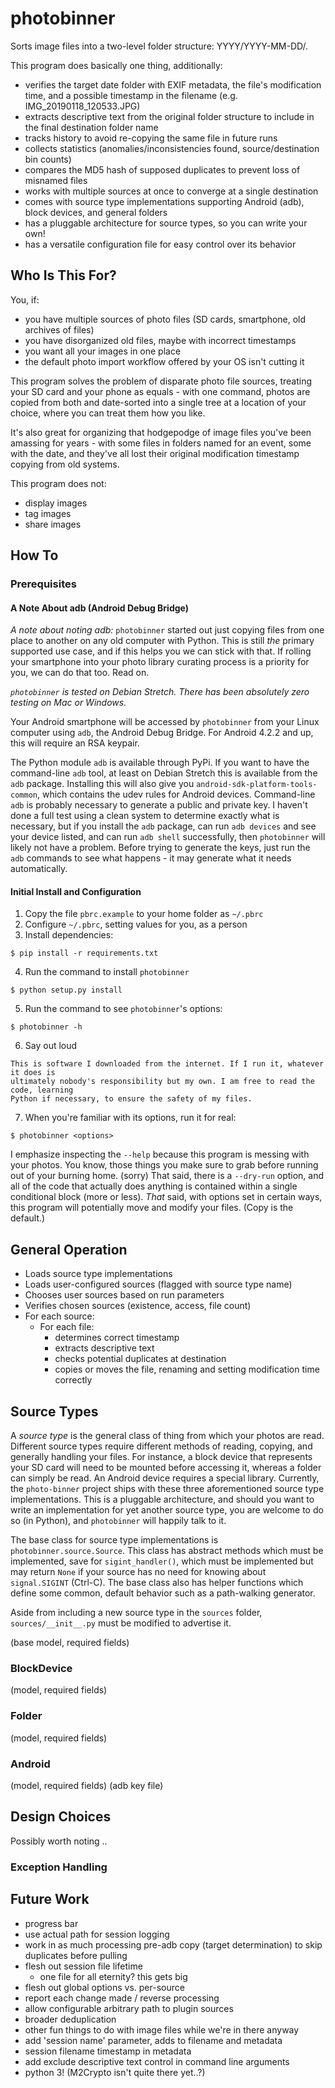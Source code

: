 # photobinner

Sorts image files into a two-level folder structure:  YYYY/YYYY-MM-DD/.

This program does basically one thing, additionally:

* verifies the target date folder with EXIF metadata, the file's modification time, and a possible timestamp in the filename (e.g. IMG_20190118_120533.JPG)
* extracts descriptive text from the original folder structure to include in the final destination folder name
* tracks history to avoid re-copying the same file in future runs
* collects statistics (anomalies/inconsistencies found, source/destination bin counts)
* compares the MD5 hash of supposed duplicates to prevent loss of misnamed files
* works with multiple sources at once to converge at a single destination
* comes with source type implementations supporting Android (adb), block devices, and general folders
* has a pluggable architecture for source types, so you can write your own!
* has a versatile configuration file for easy control over its behavior

## Who Is This For?

You, if:

* you have multiple sources of photo files (SD cards, smartphone, old archives of files)
* you have disorganized old files, maybe with incorrect timestamps
* you want all your images in one place
* the default photo import workflow offered by your OS isn't cutting it

This program solves the problem of disparate photo file sources, treating your SD card and your phone
as equals - with one command, photos are copied from both and date-sorted into a single tree at a location
of your choice, where you can treat them how you like.

It's also great for organizing that hodgepodge of image files you've been amassing for years - with some
files in folders named for an event, some with the date, and they've all lost their original modification
timestamp copying from old systems.

This program does not:

* display images
* tag images
* share images

## How To

### Prerequisites

#### A Note About adb (Android Debug Bridge)

*A note about noting adb:*
`photobinner` started out just copying files from one place to another on any old
computer with Python. This is still _the_ primary supported use case, and if this helps
you we can stick with that. If rolling your smartphone into your photo library
curating process is a priority for you, we can do that too. Read on.

*`photobinner` is tested on Debian Stretch. There has been absolutely zero testing on Mac or Windows.*

Your Android smartphone will be accessed by `photobinner` from your Linux computer using
`adb`, the Android Debug Bridge. For Android 4.2.2 and up, this will require an RSA keypair.

The Python module `adb` is available through PyPi. If you want to have the command-line
`adb` tool, at least on Debian Stretch this is available from the `adb` package. Installing
this will also give you `android-sdk-platform-tools-common`, which contains the udev
rules for Android devices. Command-line `adb` is probably necessary to generate
a public and private key. I haven't done a full test using a clean system to determine
exactly what is necessary, but if you install the `adb` package, can run `adb devices`
and see your device listed, and can run `adb shell` successfully, then `photobinner`
will likely not have a problem. Before trying to generate the keys, just run the `adb`
commands to see what happens - it may generate what it needs automatically.

#### Initial Install and Configuration

1. Copy the file `pbrc.example` to your home folder as `~/.pbrc`
2. Configure `~/.pbrc`, setting values for you, as a person
3. Install dependencies:

```
$ pip install -r requirements.txt
```

4. Run the command to install `photobinner`

```
$ python setup.py install
```

5. Run the command to see `photobinner`'s options:

```
$ photobinner -h
```

6. Say out loud

```
This is software I downloaded from the internet. If I run it, whatever it does is
ultimately nobody's responsibility but my own. I am free to read the code, learning
Python if necessary, to ensure the safety of my files.
```

7. When you're familiar with its options, run it for real:

```
$ photobinner <options>
```

I emphasize inspecting the `--help` because this program is messing with your photos. You know, those
things you make sure to grab before running out of your burning home. (sorry) That said,
there is a `--dry-run` option, and all of the code that actually does anything is contained
within a single conditional block (more or less). _That_ said, with options set in certain
ways, this program will potentially move and modify your files. (Copy is the default.)

## General Operation

* Loads source type implementations
* Loads user-configured sources (flagged with source type name)
* Chooses user sources based on run parameters
* Verifies chosen sources (existence, access, file count)
* For each source:
  * For each file:
    * determines correct timestamp
    * extracts descriptive text
    * checks potential duplicates at destination
    * copies or moves the file, renaming and setting modification time correctly

## Source Types

A _source type_ is the general class of thing from which your photos are read. Different source types require different methods of reading, copying, and generally handling your files. For instance, a block device that represents your SD card will need to be mounted before accessing it, whereas a folder can simply be read. An Android device requires a special library. Currently, the `photo-binner` project ships with these three aforementioned source type implementations. This is a pluggable architecture, and should you want to write an implementation for yet another source type, you are welcome to do so (in Python), and `photobinner` will happily talk to it.

The base class for source type implementations is `photobinner.source.Source`. This class has abstract methods which must be implemented, save for `sigint_handler()`, which must be implemented but may return `None` if your source has no need for knowing about `signal.SIGINT` (Ctrl-C). The base class also has helper functions which define some common, default behavior such as a path-walking generator.

Aside from including a new source type in the `sources` folder, `sources/__init__.py` must be modified to advertise it.

(base model, required fields)

### BlockDevice

(model, required fields)

### Folder

(model, required fields)

### Android

(model, required fields)
(adb key file)

## Design Choices

Possibly worth noting ..

### Exception Handling

## Future Work

- progress bar
- use actual path for session logging
- work in as much processing pre-adb copy (target determination) to skip duplicates before pulling
- flesh out session file lifetime
  - one file for all eternity? this gets big
- flesh out global options vs. per-source
- report each change made / reverse processing
- allow configurable arbitrary path to plugin sources
- broader deduplication
- other fun things to do with image files while we're in there anyway   
- add 'session name' parameter, adds to filename and metadata
- session filename timestamp in metadata
- add exclude descriptive text control in command line arguments
- python 3! (M2Crypto isn't quite there yet..?)

